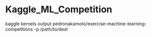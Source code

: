 # Kaggle_ML_Competition
kaggle kernels output pedronakamoto/exercise-machine-learning-competitions -p /path/to/dest
